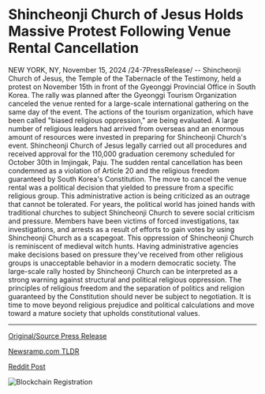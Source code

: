 # Shincheonji Church of Jesus Holds Massive Protest Following Venue Rental Cancellation

NEW YORK, NY, November 15, 2024 /24-7PressRelease/ -- Shincheonji Church of Jesus, the Temple of the Tabernacle of the Testimony, held a protest on November 15th in front of the Gyeonggi Provincial Office in South Korea. The rally was planned after the Gyeonggi Tourism Organization canceled the venue rented for a large-scale international gathering on the same day of the event.   The actions of the tourism organization, which have been called "biased religious oppression," are being evaluated. A large number of religious leaders had arrived from overseas and an enormous amount of resources were invested in preparing for Shincheonji Church's event.  Shincheonji Church of Jesus legally carried out all procedures and received approval for the 110,000 graduation ceremony scheduled for October 30th in Imjingak, Paju. The sudden rental cancellation has been condemned as a violation of Article 20 and the religious freedom guaranteed by South Korea's Constitution.   The move to cancel the venue rental was a political decision that yielded to pressure from a specific religious group. This administrative action is being criticized as an outrage that cannot be tolerated.  For years, the political world has joined hands with traditional churches to subject Shincheonji Church to severe social criticism and pressure. Members have been victims of forced investigations, tax investigations, and arrests as a result of efforts to gain votes by using Shincheonji Church as a scapegoat.  This oppression of Shincheonji Church is reminiscent of medieval witch hunts. Having administrative agencies make decisions based on pressure they've received from other religious groups is unacceptable behavior in a modern democratic society.  The large-scale rally hosted by Shincheonji Church can be interpreted as a strong warning against structural and political religious oppression. The principles of religious freedom and the separation of politics and religion guaranteed by the Constitution should never be subject to negotiation. It is time to move beyond religious prejudice and political calculations and move toward a mature society that upholds constitutional values. 

---

[Original/Source Press Release](https://www.24-7pressrelease.com/press-release/516272/shincheonji-church-of-jesus-holds-massive-protest-following-venue-rental-cancellation)
                    

[Newsramp.com TLDR](https://newsramp.com/curated-news/shincheonji-church-protests-venue-cancellation-in-south-korea/e8a46fa0a68a1c31475b0ea2e5517d6a) 

 



[Reddit Post](https://www.reddit.com/r/newsramp/comments/1gu3eqe/shincheonji_church_protests_venue_cancellation_in/) 



![Blockchain Registration](https://cdn.newsramp.app/24-7PressRelease/qrcode/2411/18/yogaSu97.webp)